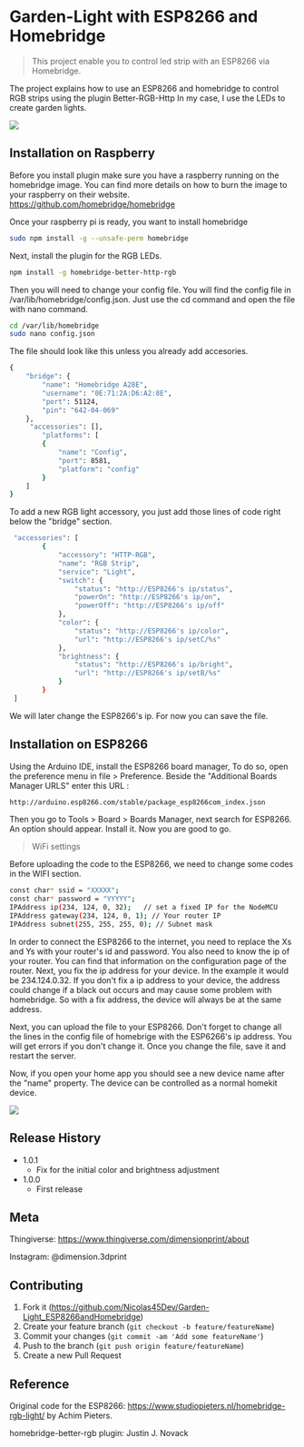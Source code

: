 # Garden-Light with ESP8266 and Homebridge
> This project enable you to control led strip with an ESP8266 via Homebridge.


The project explains how to use an ESP8266 and homebridge to control RGB strips using the plugin Better-RGB-Http
In my case, I use the LEDs to create garden lights.

![](Light1.png)

## Installation on Raspberry

Before you install plugin make sure you have a raspberry running on the homebridge image.
You can find more details on how to burn the image to your raspberry on their website. https://github.com/homebridge/homebridge

Once your raspberry pi is ready, you want to install homebridge

```sh
sudo npm install -g --unsafe-perm homebridge
```
Next, install the plugin for the RGB LEDs.

```sh
npm install -g homebridge-better-http-rgb
```
Then you will need to change your config file. You will find the config file in /var/lib/homebridge/config.json.
Just use the cd command and open the file with nano command.
```sh
cd /var/lib/homebridge
sudo nano config.json
```
The file should look like this unless you already add accesories. 
```sh
{
    "bridge": {
        "name": "Homebridge A28E",
        "username": "0E:71:2A:D6:A2:8E",
        "port": 51124,
        "pin": "642-04-069"
    },
     "accessories": [],
        "platforms": [
        {
            "name": "Config",
            "port": 8581,
            "platform": "config"
        }
    ]
}
```
To add a new RGB light accessory, you just add those lines of code right below the "bridge" section.
```sh
 "accessories": [
        {
            "accessory": "HTTP-RGB",
            "name": "RGB Strip",
            "service": "Light",
            "switch": {
                "status": "http://ESP8266's ip/status",
                "powerOn": "http://ESP8266's ip/on",
                "powerOff": "http://ESP8266's ip/off"
            },
            "color": {
                "status": "http://ESP8266's ip/color",
                "url": "http://ESP8266's ip/setC/%s"
            },
            "brightness": {
                "status": "http://ESP8266's ip/bright",
                "url": "http://ESP8266's ip/setB/%s"
            }
        }
 ]
```
We will later change the ESP8266's ip. For now you can save the file.

## Installation on ESP8266

Using the Arduino IDE, install the ESP8266 board manager, To do so, open the preference menu in file > Preference.
Beside the "Additional Boards Manager URLS" enter this URL : 
```sh
http://arduino.esp8266.com/stable/package_esp8266com_index.json
```
Then you go to Tools > Board > Boards Manager, next search for ESP8266. An option should appear. Install it.
Now you are good to go. 

> WiFi settings

Before uploading the code to the ESP8266, we need to change some codes in the WIFI section.
```sh
const char* ssid = "XXXXX";
const char* password = "YYYYY";
IPAddress ip(234, 124, 0, 32);   // set a fixed IP for the NodeMCU
IPAddress gateway(234, 124, 0, 1); // Your router IP
IPAddress subnet(255, 255, 255, 0); // Subnet mask
``` 

In order to connect the ESP8266 to the internet, you need to replace the Xs and Ys with your router's id and password.
You also need to know the ip of your router. You can find that information on the configuration page of the router.
Next, you fix the ip address for your device. In the example it would be 234.124.0.32. If you don't fix a ip address to your device,
the address could change if a black out occurs and may cause some problem with homebridge. So with a fix address, the device will always be at the same address.

Next, you can upload the file to your ESP8266. Don't forget to change all the lines in the config file of homebrige with the ESP6266's ip address.
You will get errors if you don't change it. Once you change the file, save it and restart the server.

Now, if you open your home app you should see a new device name after the "name" property.
The device can be controlled as a normal homekit device.

![](HomeApp.png)

## Release History

* 1.0.1
    * Fix for the initial color and brightness adjustment
* 1.0.0
    * First release

## Meta

Thingiverse: https://www.thingiverse.com/dimensionprint/about

Instagram:  @dimension.3dprint


## Contributing

1. Fork it (https://github.com/Nicolas45Dev/Garden-Light_ESP8266andHomebridge)
2. Create your feature branch (`git checkout -b feature/featureName`)
3. Commit your changes (`git commit -am 'Add some featureName'`)
4. Push to the branch (`git push origin feature/featureName`)
5. Create a new Pull Request

<!-- Markdown link & img dfn's -->
## Reference
Original code for the ESP8266: https://www.studiopieters.nl/homebridge-rgb-light/ by Achim Pieters.

homebridge-better-rgb plugin: Justin J. Novack

